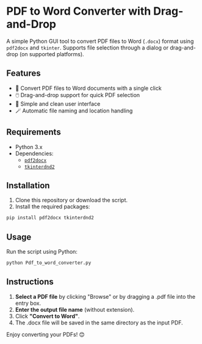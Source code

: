 # PDF to Word Converter with Drag-and-Drop

A simple Python GUI tool to convert PDF files to Word (`.docx`) format using `pdf2docx` and `tkinter`. Supports file selection through a dialog or drag-and-drop (on supported platforms).

## Features

- 📄 Convert PDF files to Word documents with a single click
- 🖱️ Drag-and-drop support for quick PDF selection
- 🧰 Simple and clean user interface
- 🪄 Automatic file naming and location handling

## Requirements

- Python 3.x
- Dependencies:
  - [`pdf2docx`](https://pypi.org/project/pdf2docx/)
  - [`tkinterdnd2`](https://pypi.org/project/tkinterdnd2/)

## Installation

1. Clone this repository or download the script.
2. Install the required packages:

```bash
pip install pdf2docx tkinterdnd2
```

## Usage
Run the script using Python:
```bash
python Pdf_to_word_converter.py
```

## Instructions

1. <b>Select a PDF file</b> by clicking "Browse" or by dragging a .pdf file into the entry box.
2. <b>Enter the output file name</b> (without extension).
3. Click <b>"Convert to Word"</b>.
4. The .docx file will be saved in the same directory as the input PDF.


Enjoy converting your PDFs! 😊
